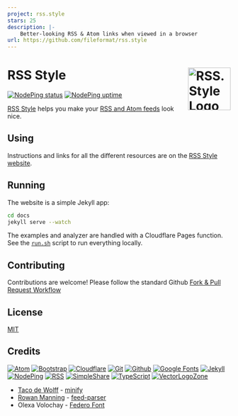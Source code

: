 ```yaml
---
project: rss.style
stars: 25
description: |-
    Better-looking RSS & Atom links when viewed in a browser
url: https://github.com/fileformat/rss.style
---
```



# RSS Style [<img alt="RSS.Style Logo" src="https://www.rss.style/favicon.svg" height="96" align="right" />](https://www.rss.style/)

[![NodePing status](https://img.shields.io/nodeping/status/tstap4yu-l4we-4f3m-81oz-miijwitm8upl?label=Current%20status)](https://nodeping.com/reports/checks/tstap4yu-l4we-4f3m-81oz-miijwitm8upl)
[![NodePing uptime](https://img.shields.io/nodeping/uptime/tstap4yu-l4we-4f3m-81oz-miijwitm8upl?label=30-day%20uptime)](https://nodeping.com/reports/uptime/tstap4yu-l4we-4f3m-81oz-miijwitm8upl)

[RSS Style](https://www.rss.style/) helps you make your [RSS and Atom feeds](https://en.wikipedia.org/wiki/Web_feed) look nice.

## Using

Instructions and links for all the different resources are on the [RSS Style website](https://www.rss.style/).

## Running

The website is a simple Jekyll app:
```bash
cd docs
jekyll serve --watch
```

The examples and analyzer are handled with a Cloudflare Pages function.  See the [`run.sh`](run.sh) script to run everything locally.

## Contributing

Contributions are welcome!  Please follow the standard Github [Fork & Pull Request Workflow](https://gist.github.com/Chaser324/ce0505fbed06b947d962)

## License

[MIT](LICENSE.txt)

## Credits

[![Atom](docs/images/atom-ar21.svg)](https://www.ietf.org/rfc/rfc4287.txt "Feed file format")
[![Bootstrap](https://www.vectorlogo.zone/logos/getbootstrap/getbootstrap-ar21.svg)](https://getbootstrap.com/ "HTML/CSS Framework")
[![Cloudflare](https://www.vectorlogo.zone/logos/cloudflare/cloudflare-ar21.svg)](https://www.cloudflare.com/ "Hosting")
[![Git](https://www.vectorlogo.zone/logos/git-scm/git-scm-ar21.svg)](https://git-scm.com/ "Version control")
[![Github](https://www.vectorlogo.zone/logos/github/github-ar21.svg)](https://github.com/ "Code hosting")
[![Google Fonts](https://www.vectorlogo.zone/logos/google/google-ar21.svg)](https://google.com/fonts "Fonts and font hosting")
[![Jekyll](https://www.vectorlogo.zone/logos/jekyllrb/jekyllrb-ar21.svg)](https://www.jekyllrb.com/ "Static website builder")
[![NodePing](https://www.vectorlogo.zone/logos/nodeping/nodeping-ar21.svg)](https://nodeping.com?rid=201109281250J5K3P "Uptime monitoring")
[![RSS](https://www.vectorlogo.zone/logos/rss/rss-ar21.svg)](https://www.rssboard.org/rss-specification "Feed file format")
[![SimpleShare](https://www.vectorlogo.zone/logos/simplesharedev/simplesharedev-ar21.svg)](https://simpleshare.dev/ "Privacy-friendly sharing links")
[![TypeScript](https://www.vectorlogo.zone/logos/typescriptlang/typescriptlang-ar21.svg)](https://www.typescriptlang.org/ "Programming Language")
[![VectorLogoZone](https://www.vectorlogo.zone/logos/vectorlogozone/vectorlogozone-ar21.svg)](https://www.vectorlogo.zone/ "Logos")

* [Taco de Wolff](https://dewolff.ai/) - [minify](https://github.com/tdewolff/minify)
* [Rowan Manning](https://rowanmanning.com/) - [feed-parser](https://github.com/rowanmanning/feed-parser)
* Olexa Volochay - [Federo Font](https://fonts.google.com/specimen/Federo)

